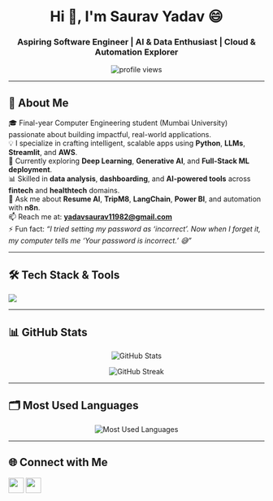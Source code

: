<h1 align="center">Hi 👋, I'm Saurav Yadav 😄</h1>
<h3 align="center">Aspiring Software Engineer | AI & Data Enthusiast | Cloud & Automation Explorer</h3>

<p align="center">
  <img src="https://komarev.com/ghpvc/?username=sauravyadav0811&label=Profile%20views&color=0e75b6&style=flat" alt="profile views" />
</p>

---

## 🚀 About Me

🎓 Final-year Computer Engineering student (Mumbai University) passionate about building impactful, real-world applications.  
💡 I specialize in crafting intelligent, scalable apps using **Python**, **LLMs**, **Streamlit**, and **AWS**.  
🧠 Currently exploring **Deep Learning**, **Generative AI**, and **Full-Stack ML deployment**.  
📊 Skilled in **data analysis**, **dashboarding**, and **AI-powered tools** across **fintech** and **healthtech** domains.  
💬 Ask me about **Resume AI**, **TripM8**, **LangChain**, **Power BI**, and automation with **n8n**.  
📫 Reach me at: **yadavsaurav11982@gmail.com**  
⚡ Fun fact: _“I tried setting my password as ‘incorrect’. Now when I forget it, my computer tells me ‘Your password is incorrect.’ 😅”_

---

## 🛠️ Tech Stack & Tools

<p align="left">
  <img src="https://skillicons.dev/icons?i=python,java,js,cpp,html,css,sql,mysql,streamlit,pandas,numpy,scikit-learn,tensorflow,docker,git,github,aws,powerbi,mongodb" />
</p>

---



## 📊 GitHub Stats

<p align="center">
  <img src="https://github-readme-stats.vercel.app/api?username=Sauravyadav0811&show_icons=true&theme=default&hide_border=true" alt="GitHub Stats" />
</p>

<p align="center">
  <img src="https://github-readme-streak-stats.herokuapp.com/?user=Sauravyadav0811&theme=default&hide_border=true" alt="GitHub Streak" />
</p>

---

## 🗂️ Most Used Languages

<p align="center">
  <img src="https://raw.githubusercontent.com/Sauravyadav0811/Sauravyadav0811/main/assets/language-usage.png" alt="Most Used Languages" />
</p>

<!-- Make sure to upload 'language-usage.png' in an 'assets' folder in your GitHub repo -->

---


## 🌐 Connect with Me

<p align="left">
  <a href="https://www.linkedin.com/in/sauravyadav8113" target="_blank"><img src="https://skillicons.dev/icons?i=linkedin" height="30"/></a>
  <a href="https://github.com/Sauravyadav0811" target="_blank"><img src="https://skillicons.dev/icons?i=github" height="30"/></a>
</p>

